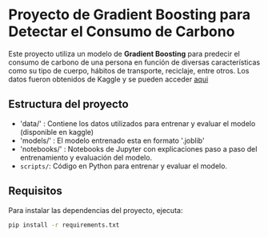 ﻿# Proyecto de Gradient Boosting para Detectar el Consumo de Carbono

Este proyecto utiliza un modelo de **Gradient Boosting** para predecir el consumo de carbono de una persona en función de diversas características como su tipo de cuerpo, hábitos de transporte, reciclaje, entre otros. Los datos fueron obtenidos de Kaggle y se pueden acceder [aqui](https://www.kaggle.com/datasets/dumanmesut/individual-carbon-footprint-calculation)

## Estructura del proyecto 

- 'data/' : Contiene los datos utilizados para entrenar y evaluar el modelo (disponible en kaggle)
- 'models/' : El modelo entrenado esta en formato '.joblib'
- 'notebooks/' : Notebooks de Jupyter con explicaciones paso a paso del entrenamiento y evaluación del modelo.
- `scripts/`: Código en Python para entrenar y evaluar el modelo.

## Requisitos
Para instalar las dependencias del proyecto, ejecuta:

```bash
pip install -r requirements.txt
